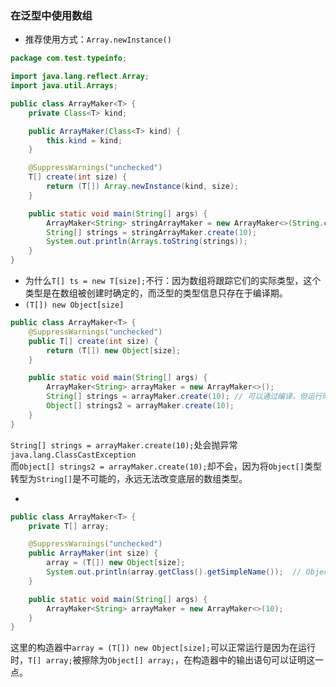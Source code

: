 ### 在泛型中使用数组
* 推荐使用方式：`Array.newInstance()`
```java
package com.test.typeinfo;

import java.lang.reflect.Array;
import java.util.Arrays;

public class ArrayMaker<T> {
    private Class<T> kind;

    public ArrayMaker(Class<T> kind) {
        this.kind = kind;
    }

    @SuppressWarnings("unchecked")
    T[] create(int size) {
        return (T[]) Array.newInstance(kind, size);
    }

    public static void main(String[] args) {
        ArrayMaker<String> stringArrayMaker = new ArrayMaker<>(String.class);
        String[] strings = stringArrayMaker.create(10);
        System.out.println(Arrays.toString(strings));
    }
}
```
* 为什么`T[] ts = new T[size];`不行：因为数组将跟踪它们的实际类型，这个类型是在数组被创建时确定的，而泛型的类型信息只存在于编译期。
* `(T[]) new Object[size]`      
```java
public class ArrayMaker<T> {
    @SuppressWarnings("unchecked")
    public T[] create(int size) {
        return (T[]) new Object[size];
    }

    public static void main(String[] args) {
        ArrayMaker<String> arrayMaker = new ArrayMaker<>();
        String[] strings = arrayMaker.create(10); // 可以通过编译，但运行时抛异常
        Object[] strings2 = arrayMaker.create(10);
    }
}
```
`String[] strings = arrayMaker.create(10);`处会抛异常`java.lang.ClassCastException`   
而`Object[] strings2 = arrayMaker.create(10);`却不会，因为将`Object[]`类型转型为`String[]`是不可能的，永远无法改变底层的数组类型。  

* 
```java
public class ArrayMaker<T> {
    private T[] array;

    @SuppressWarnings("unchecked")
    public ArrayMaker(int size) {
        array = (T[]) new Object[size];
        System.out.println(array.getClass().getSimpleName());  // Object[]
    }

    public static void main(String[] args) {
        ArrayMaker<String> arrayMaker = new ArrayMaker<>(10);
    }
}
```
这里的构造器中`array = (T[]) new Object[size];`可以正常运行是因为在运行时，`T[] array;`被擦除为`Object[] array;`，在构造器中的输出语句可以证明这一点。
